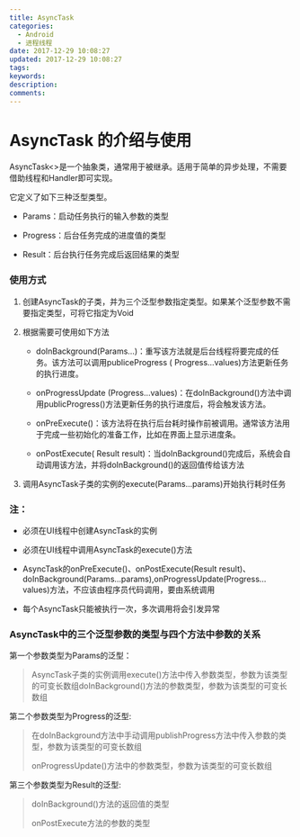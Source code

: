 ```yaml
---
title: AsyncTask
categories:
  - Android
  - 进程线程
date: 2017-12-29 10:08:27
updated: 2017-12-29 10:08:27
tags: 
keywords:
description:
comments:
---
```


# AsyncTask 的介绍与使用

<!-- more -->

AsyncTask&lt;&gt;是一个抽象类，通常用于被继承。适用于简单的异步处理，不需要借助线程和Handler即可实现。

它定义了如下三种泛型类型。

* Params：启动任务执行的输入参数的类型

* Progress：后台任务完成的进度值的类型

* Result：后台执行任务完成后返回结果的类型

### 使用方式

1. 创建AsyncTask的子类，并为三个泛型参数指定类型。如果某个泛型参数不需要指定类型，可将它指定为Void

2. 根据需要可使用如下方法

   * doInBackground(Params…)：重写该方法就是后台线程将要完成的任务。该方法可以调用publiceProgress ( Progress…values)方法更新任务的执行进度。

   * onProgressUpdate (Progress…values)：在doInBackground()方法中调用publicProgress()方法更新任务的执行进度后，将会触发该方法。

   * onPreExecute()：该方法将在执行后台耗时操作前被调用。通常该方法用于完成一些初始化的准备工作，比如在界面上显示进度条。

   * onPostExecute( Result result)：当doInBackground()完成后，系统会自动调用该方法，并将doInBackground()的返回值传给该方法

3. 调用AsyncTask子类的实例的execute(Params…params)开始执行耗时任务

### 注：

* 必须在UI线程中创建AsyncTask的实例

* 必须在UI线程中调用AsyncTask的execute()方法

* AsyncTask的onPreExecute()、onPostExecute(Result result)、doInBackground(Params…params),onProgressUpdate(Progress…values)方法，不应该由程序员代码调用，要由系统调用

* 每个AsyncTask只能被执行一次，多次调用将会引发异常

### AsyncTask中的三个泛型参数的类型与四个方法中参数的关系

第一个参数类型为Params的泛型：

> AsyncTask子类的实例调用execute()方法中传入参数类型，参数为该类型的可变长数组doInBackground()方法的参数类型，参数为该类型的可变长数组

第二个参数类型为Progress的泛型:

> 在doInBackground方法中手动调用publishProgress方法中传入参数的类型，参数为该类型的可变长数组
>
> onProgressUpdate()方法中的参数类型，参数为该类型的可变长数组

第三个参数类型为Result的泛型:

> doInBackground()方法的返回值的类型
>
> onPostExecute方法的参数的类型









